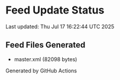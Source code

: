 # Feed Update Status
Last updated: Thu Jul 17 16:22:44 UTC 2025

## Feed Files Generated
- master.xml (82098 bytes)

Generated by GitHub Actions
